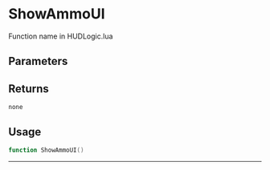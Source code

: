 # ShowAmmoUI
Function name in HUDLogic.lua
## Parameters

## Returns
`none`
## Usage
```lua
function ShowAmmoUI()
```
---
